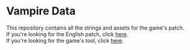 # Vampire Data
This repository contains all the strings and assets for the game's patch.  
If you're looking for the English patch, click [here](https://github.com/AGTTeam/VampireData/releases).  
If you're looking for the game's tool, click [here](https://github.com/AGTTeam/VampireTranslation).  
